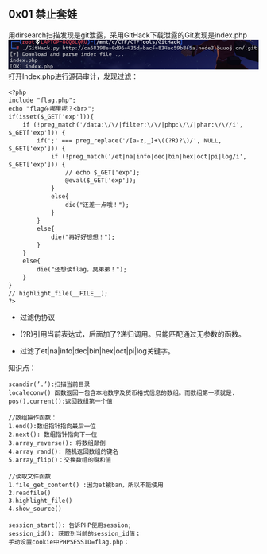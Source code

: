 ## 0x01 禁止套娃

用dirsearch扫描发现是git泄露，采用GitHack下载泄露的Git发现是index.php![](/assets/GXY1.png)打开Index.php进行源码审计，发现过滤：

```
<?php
include "flag.php";
echo "flag在哪里呢？<br>";
if(isset($_GET['exp'])){
    if (!preg_match('/data:\/\/|filter:\/\/|php:\/\/|phar:\/\//i', $_GET['exp'])) {
        if(';' === preg_replace('/[a-z,_]+\((?R)?\)/', NULL, $_GET['exp'])) {
            if (!preg_match('/et|na|info|dec|bin|hex|oct|pi|log/i', $_GET['exp'])) {
                // echo $_GET['exp'];
                @eval($_GET['exp']);
            }
            else{
                die("还差一点哦！");
            }
        }
        else{
            die("再好好想想！");
        }
    }
    else{
        die("还想读flag，臭弟弟！");
    }
}
// highlight_file(__FILE__);
?>
```

* 过滤伪协议

* \(?R\)引用当前表达式，后面加了?递归调用。只能匹配通过无参数的函数。

* 过滤了et\|na\|info\|dec\|bin\|hex\|oct\|pi\|log关键字。

知识点：

```
scandir(’.’):扫描当前目录
localeconv() 函数返回一包含本地数字及货币格式信息的数组。而数组第一项就是.
pos(),current():返回数组第一个值

//数组操作函数：
1.end():数组指针指向最后一位
2.next(): 数组指针指向下一位
3.array_reverse(): 将数组颠倒
4.array_rand(): 随机返回数组的键名
5.array_flip()：交换数组的键和值

//读取文件函数
1.file_get_content() :因为et被ban，所以不能使用
2.readfile()
3.highlight_file()
4.show_source()

session_start(): 告诉PHP使用session;
session_id(): 获取到当前的session_id值；
手动设置cookie中PHPSESSID=flag.php；
```




